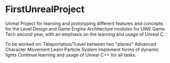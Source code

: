 # FirstUnrealProject

Unreal Project for learning and prototyping different features and concepts for the Level Design and Game Engine Architecture modules for UWE Game Tech second year, with an emphasis on the learning and usage of Unreal C.

To be worked on:
Teleportation/Travel between two "planes"
Advanced Character Movement
Learn Particle System
Implement forms of dynamic lights
Continue learning and usage of Unreal C++ for all tasks.
